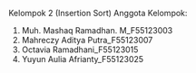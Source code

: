 Kelompok 2 (Insertion Sort)
Anggota Kelompok:
1. Muh. Mashaq Ramadhan. M_F55123003
2. Mahreczy Aditya Putra_F55123007
3. Octavia Ramadhani_F55123015
4. Yuyun Aulia Afrianty_F55123025
